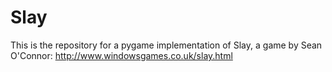 # Slay

This is the repository for a pygame implementation of Slay, a game by Sean O'Connor: http://www.windowsgames.co.uk/slay.html
